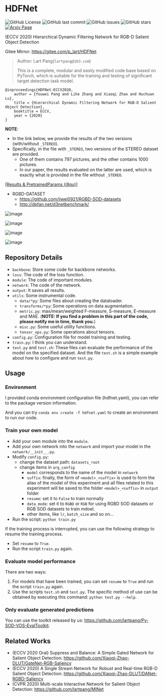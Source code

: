 # HDFNet

![GitHub License](https://img.shields.io/github/license/lartpang/HDFNet?style=flat-square)
![GitHub last commit](https://img.shields.io/github/last-commit/lartpang/HDFNet?style=flat-square)
![GitHub issues](https://img.shields.io/github/issues/lartpang/HDFNet?style=flat-square)
![GitHub stars](https://img.shields.io/github/stars/lartpang/HDFNet?style=flat-square)
[![Arxiv Page](https://img.shields.io/badge/Arxiv-2007.06227-red?style=flat-square)](https://arxiv.org/abs/2007.06227)

(ECCV 2020) Hierarchical Dynamic Filtering Network for RGB-D Salient Object Detection

Gitee Mirror: <https://gitee.com/p_lart/HDFNet>

> Author: Lart Pang(`lartpang@163.com`)
>
> This is a complete, modular and easily modified code base based on PyTorch, which is suitable for the training and testing of significant target detection task model.

```text
@inproceedings{HDFNet-ECCV2020,
    author = {Youwei Pang and Lihe Zhang and Xiaoqi Zhao and Huchuan Lu},
    title = {Hierarchical Dynamic Filtering Network for RGB-D Salient Object Detection},
    booktitle = ECCV,
    year = {2020}
}
```

**NOTE**: 
* In the link below, we provide the results of the two versions (with/without `_STEREO`). 
* Specifically, in the file with `_STEREO`, two versions of the STEREO dataset are provided. 
    * One of them contains 797 pictures, and the other contains 1000 pictures. 
    * In our paper, the results evaluated on the latter are used, which is exactly what is provided in the file without `_STEREO`.

[[Results & PretrainedParams (j9qu)](https://pan.baidu.com/s/1hExlf0uZ0kuar99xzpL0Sw)]

* RGBD-DATASET
    * https://github.com/jiwei0921/RGBD-SOD-datasets
    * http://dpfan.net/d3netbenchmark/

![image](https://user-images.githubusercontent.com/26847524/87150231-45f15f80-c2e4-11ea-8ce8-fb8588faf5f5.png)

![image](https://user-images.githubusercontent.com/26847524/87150259-4e499a80-c2e4-11ea-94d2-1427a7a59bfa.png)

![image](https://user-images.githubusercontent.com/26847524/87150301-5acdf300-c2e4-11ea-8bff-2f9178675730.png)

![image](https://user-images.githubusercontent.com/26847524/87150362-789b5800-c2e4-11ea-81ea-8c70778efc6a.png)

## Repository Details

* `backbone`: Store some code for backbone networks.
* `loss`: The code of the loss function.
* `module`: The code of important modules.
* `network`: The code of the network.
* `output`: It saves all results.
* `utils`: Some instrumental code.
    * `data/*py`: Some files about creating the dataloader.
    * `transforms/*py`: Some operations on data augmentation.
    * `metric.py`: max/mean/weighted F-measure, S-measure, E-measure and MAE. (**NOTE: If you find a problem in this part of the code, please notify me in time, thank you.**)
    * `misc.py`: Some useful utility functions.
    * `tensor_ops.py`: Some operations about tensors.
* `config.py`: Configuration file for model training and testing.
* `train.py`: I think you can understand.
* `test.py` and `test.sh`: These files can evaluate the performance of the model on the specified dataset. And the file `test.sh` is a simple example about how to configure and run `test.py`.

## Usage

### Environment

I provided conda environment configuration file (hdfnet.yaml), you can refer to the package version information.

And you can try `conda env create -f hdfnet.yaml` to create an environment to run our code.

### Train your own model

* Add your own module into the `module`.
* Add your own network into the `network` and import your model in the `network/__init__.py`.
* Modify `config.py`:
    * change the dataset path: `datasets_root`
    * change items in `arg_config`
        * `model` corresponds to the name of the model in `network`
        * `suffix`: finally, the form of `<model>_<suffix>` is used to form the alias of the model of this experiment and all files related to this experiment will be saved to the folder `<model>_<suffix>` in `output` folder
        * `resume`: set it to `False` to train normally
        * `data_mode`: set it to `RGBD` or `RGB` for using RGBD SOD datasets or RGB SOD datasets to train mdoel.
        * other items, like `lr`, `batch_size` and so on...
* Run the script: `python train.py`

If the training process is interrupted, you can use the following strategy to resume the training process.

* Set `resume` to `True`.
* Run the script `train.py` again.

### Evaluate model performance

There are two ways:
1. For models that have been trained, you can set `resume` to `True` and run the script `train.py` again.
2. Use the scripts `test.sh` and `test.py`. The specific method of use can be obtained by executing this command: `python test.py --help`.

### Only evaluate generated predictions

You can use the toolkit released by us: <https://github.com/lartpang/Py-SOD-VOS-EvalToolkit>.

## Related Works

* (ECCV 2020 Oral) Suppress and Balance: A Simple Gated Network for Salient Object Detection: https://github.com/Xiaoqi-Zhao-DLUT/GateNet-RGB-Saliency
* (ECCV 2020) A Single Stream Network for Robust and Real-time RGB-D Salient Object Detection: https://github.com/Xiaoqi-Zhao-DLUT/DANet-RGBD-Saliency
* (CVPR 2020) Multi-scale Interactive Network for Salient Object Detection: https://github.com/lartpang/MINet
